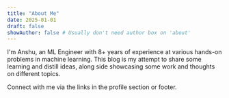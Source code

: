 ```yaml
---
title: "About Me"
date: 2025-01-01
draft: false
showAuthor: false # Usually don't need author box on 'about'
---
```


I'm Anshu, an ML Engineer with 8+ years of experience at various hands-on problems in machine learning. This blog is my attempt to share some learning and distill ideas, along side showcasing some work and thoughts on different topics.

Connect with me via the links in the profile section or footer.